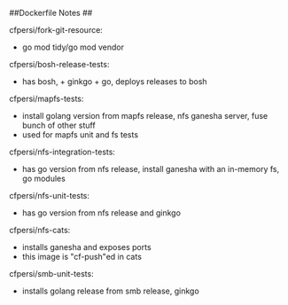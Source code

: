 ##Dockerfile Notes ##

cfpersi/fork-git-resource:
 - go mod tidy/go mod vendor

cfpersi/bosh-release-tests:
 - has bosh, + ginkgo + go, deploys releases to bosh

cfpersi/mapfs-tests:
 - install golang version from mapfs release, nfs ganesha server, fuse bunch of other stuff
 - used for mapfs unit and fs tests

cfpersi/nfs-integration-tests:
 - has go version from nfs release, install ganesha with an in-memory fs, go modules

cfpersi/nfs-unit-tests:
 - has go version from nfs release and ginkgo

cfpersi/nfs-cats:
 - installs ganesha and exposes ports
 - this image is "cf-push"ed in cats

cfpersi/smb-unit-tests:
 - installs golang release from smb release, ginkgo
